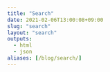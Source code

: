 ```yaml
---
title: "Search"
date: 2021-02-06T13:00:08+09:00
slug: "search"
layout: "search"
outputs:
  - html
  - json
aliases: [/blog/search/]
---
```


